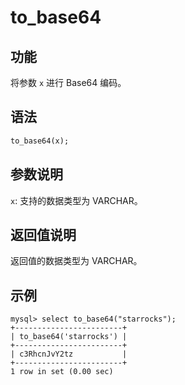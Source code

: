 # to_base64

## 功能

将参数 `x` 进行 Base64 编码。

## 语法

```Haskell
to_base64(x);
```

## 参数说明

`x`: 支持的数据类型为 VARCHAR。

## 返回值说明

返回值的数据类型为 VARCHAR。

## 示例

```Plain Text
mysql> select to_base64("starrocks");
+------------------------+
| to_base64('starrocks') |
+------------------------+
| c3RhcnJvY2tz           |
+------------------------+
1 row in set (0.00 sec)
```
